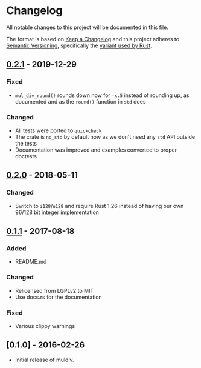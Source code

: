 # Changelog
All notable changes to this project will be documented in this file.

The format is based on [Keep a Changelog](http://keepachangelog.com/en/1.0.0/)
and this project adheres to [Semantic Versioning](http://semver.org/spec/v2.0.0.html),
specifically the [variant used by Rust](http://doc.crates.io/manifest.html#the-version-field).

## [0.2.1] - 2019-12-29
### Fixed
- `mul_div_round()` rounds down now for `-x.5` instead of rounding up, as
  documented and as the `round()` function in `std` does

### Changed
- All tests were ported to `quickcheck`
- The crate is `no_std` by default now as we don't need any `std` API outside
  the tests
- Documentation was improved and examples converted to proper doctests

## [0.2.0] - 2018-05-11
### Changed
- Switch to `i128`/`u128` and require Rust 1.26 instead of having our own 96/128
  bit integer implementation

## [0.1.1] - 2017-08-18
### Added
- README.md

### Changed
- Relicensed from LGPLv2 to MIT
- Use docs.rs for the documentation

### Fixed
- Various clippy warnings

## [0.1.0] - 2016-02-26

- Initial release of muldiv.

[Unreleased]: https://github.com/sdroege/rust-muldiv/compare/0.2.1...HEAD
[0.2.1]: https://github.com/sdroege/rust-muldiv/compare/0.2.0...0.2.1
[0.2.0]: https://github.com/sdroege/rust-muldiv/compare/0.1.1...0.2.0
[0.1.1]: https://github.com/sdroege/rust-muldiv/compare/0.1.0...0.1.1
